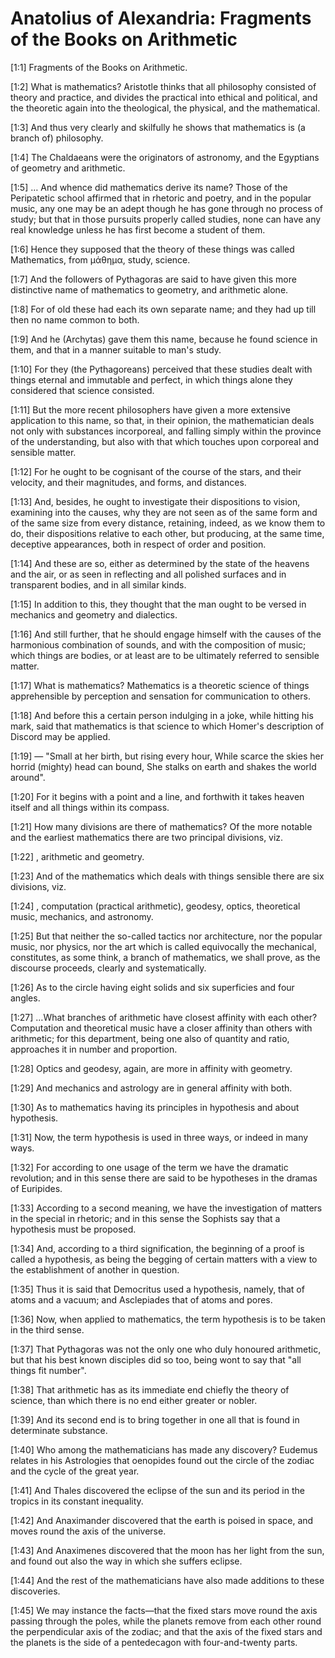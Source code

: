 # Anatolius of Alexandria: Fragments of the Books on Arithmetic

[1:1] Fragments of the Books on Arithmetic.

[1:2] What is mathematics?  Aristotle thinks that all philosophy consisted of theory and practice, and divides the practical into ethical and political, and the theoretic again into the theological, the physical, and the mathematical.

[1:3] And thus very clearly and skilfully he shows that mathematics is (a branch of) philosophy.

[1:4] The Chaldaeans were the originators of astronomy, and the Egyptians of geometry and arithmetic.

[1:5] …  And whence did mathematics derive its name?  Those of the Peripatetic school affirmed that in rhetoric and poetry, and in the popular music, any one may be an adept though he has gone through no process of study; but that in those pursuits properly called studies, none can have any real knowledge unless he has first become a student of them.

[1:6] Hence they supposed that the theory of these things was called Mathematics, from μάθημα, study, science.

[1:7] And the followers of Pythagoras are said to have given this more distinctive name of mathematics to geometry, and arithmetic alone.

[1:8] For of old these had each its own separate name; and they had up till then no name common to both.

[1:9] And he (Archytas) gave them this name, because he found science in them, and that in a manner suitable to man's study.

[1:10] For they (the Pythagoreans) perceived that these studies dealt with things eternal and immutable and perfect, in which things alone they considered that science consisted.

[1:11] But the more recent philosophers have given a more extensive application to this name, so that, in their opinion, the mathematician deals not only with substances incorporeal, and falling simply within the province of the understanding, but also with that which touches upon corporeal and sensible matter.

[1:12] For he ought to be cognisant of the course of the stars, and their velocity, and their magnitudes, and forms, and distances.

[1:13] And, besides, he ought to investigate their dispositions to vision, examining into the causes, why they are not seen as of the same form and of the same size from every distance, retaining, indeed, as we know them to do, their dispositions relative to each other, but producing, at the same time, deceptive appearances, both in respect of order and position.

[1:14] And these are so, either as determined by the state of the heavens and the air, or as seen in reflecting and all polished surfaces and in transparent bodies, and in all similar kinds.

[1:15] In addition to this, they thought that the man ought to be versed in mechanics and geometry and dialectics.

[1:16] And still further, that he should engage himself with the causes of the harmonious combination of sounds, and with the composition of music; which things are bodies, or at least are to be ultimately referred to sensible matter.

[1:17] What is mathematics?  Mathematics is a theoretic science of things apprehensible by perception and sensation for communication to others.

[1:18] And before this a certain person indulging in a joke, while hitting his mark, said that mathematics is that science to which Homer's description of Discord may be applied.

[1:19] —  "Small at her birth, but rising every hour,  While scarce the skies her horrid (mighty) head can bound,  She stalks on earth and shakes the world around".

[1:20] For it begins with a point and a line, and forthwith it takes heaven itself and all things within its compass.

[1:21] How many divisions are there of mathematics?  Of the more notable and the earliest mathematics there are two principal divisions, viz.

[1:22] , arithmetic and geometry.

[1:23] And of the mathematics which deals with things sensible there are six divisions, viz.

[1:24] , computation (practical arithmetic), geodesy, optics, theoretical music, mechanics, and astronomy.

[1:25] But that neither the so-called tactics nor architecture, nor the popular music, nor physics, nor the art which is called equivocally the mechanical, constitutes, as some think, a branch of mathematics, we shall prove, as the discourse proceeds, clearly and systematically.

[1:26] As to the circle having eight solids and six superficies and four angles.

[1:27] …What branches of arithmetic have closest affinity with each other? Computation and theoretical music have a closer affinity than others with arithmetic; for this department, being one also of quantity and ratio, approaches it in number and proportion.

[1:28] Optics and geodesy, again, are more in affinity with geometry.

[1:29] And mechanics and astrology are in general affinity with both.

[1:30] As to mathematics having its principles in hypothesis and about hypothesis.

[1:31] Now, the term hypothesis is used in three ways, or indeed in many ways.

[1:32] For according to one usage of the term we have the dramatic revolution; and in this sense there are said to be hypotheses in the dramas of Euripides.

[1:33] According to a second meaning, we have the investigation of matters in the special in rhetoric; and in this sense the Sophists say that a hypothesis must be proposed.

[1:34] And, according to a third signification, the beginning of a proof is called a hypothesis, as being the begging of certain matters with a view to the establishment of another in question.

[1:35] Thus it is said that Democritus used a hypothesis, namely, that of atoms and a vacuum; and Asclepiades that of atoms and pores.

[1:36] Now, when applied to mathematics, the term hypothesis is to be taken in the third sense.

[1:37] That Pythagoras was not the only one who duly honoured arithmetic, but that his best known disciples did so too, being wont to say that "all things fit number".

[1:38] That arithmetic has as its immediate end chiefly the theory of science, than which there is no end either greater or nobler.

[1:39] And its second end is to bring together in one all that is found in determinate substance.

[1:40] Who among the mathematicians has made any discovery?  Eudemus relates in his Astrologies that oenopides found out the circle of the zodiac and the cycle of the great year.

[1:41] And Thales discovered the eclipse of the sun and its period in the tropics in its constant inequality.

[1:42] And Anaximander discovered that the earth is poised in space, and moves round the axis of the universe.

[1:43] And Anaximenes discovered that the moon has her light from the sun, and found out also the way in which she suffers eclipse.

[1:44] And the rest of the mathematicians have also made additions to these discoveries.

[1:45] We may instance the facts—that the fixed stars move round the axis passing through the poles, while the planets remove from each other round the perpendicular axis of the zodiac; and that the axis of the fixed stars and the planets is the side of a pentedecagon with four-and-twenty parts.

